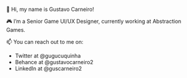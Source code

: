 👋 Hi, my name is Gustavo Carneiro!

🎮 I’m a Senior Game UI/UX Designer, currently working at Abstraction Games.

📫 You can reach out to me on:
  - Twitter at @gugucuquinha
  - Behance at @gustavocarneiro2
  - LinkedIn at @guscarneiro2

<!---
gugucuquinha2/gugucuquinha2 is a ✨ special ✨ repository because its `README.md` (this file) appears on your GitHub profile.
You can click the Preview link to take a look at your changes.
--->
